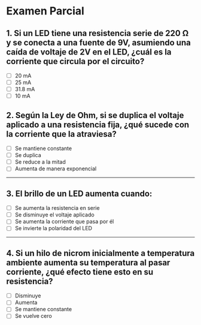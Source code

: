 # Examen Parcial

## 1. Si un LED tiene una resistencia serie de 220 Ω y se conecta a una fuente de 9V, asumiendo una caída de voltaje de 2V en el LED, ¿cuál es la corriente que circula por el circuito?  
- [ ] 20 mA  
- [ ] 25 mA  
- [ ] 31.8 mA  
- [ ] 10 mA  

<!-- **Cálculo:**  
\( I = \frac{V}{R} = \frac{9V - 2V}{220Ω} = \frac{7V}{220Ω} = 31.8mA \)  

--- -->

## 2. Según la Ley de Ohm, si se duplica el voltaje aplicado a una resistencia fija, ¿qué sucede con la corriente que la atraviesa?  
- [ ] Se mantiene constante  
- [ ] Se duplica  
- [ ] Se reduce a la mitad  
- [ ] Aumenta de manera exponencial  

<!-- **Explicación:**  
\( V = IR \), si \( R \) es constante y \( V \) se duplica, entonces \( I \) también se duplica.   -->

---

## 3. El brillo de un LED aumenta cuando:  
- [ ] Se aumenta la resistencia en serie  
- [ ] Se disminuye el voltaje aplicado  
- [ ] Se aumenta la corriente que pasa por él  
- [ ] Se invierte la polaridad del LED  

<!-- **Explicación:**  
El brillo del LED depende de la corriente. Más corriente significa más brillo, hasta un límite seguro.   -->

---

## 4. Si un hilo de nicrom inicialmente a temperatura ambiente aumenta su temperatura al pasar corriente, ¿qué efecto tiene esto en su resistencia?  
- [ ] Disminuye  
- [ ] Aumenta  
- [ ] Se mantiene constante  
- [ ] Se vuelve cero  

<!-- **Explicación:**  
El nicrom es un material con coeficiente de temperatura positivo, lo que significa que su resistencia aumenta con la temperatura.   -->
